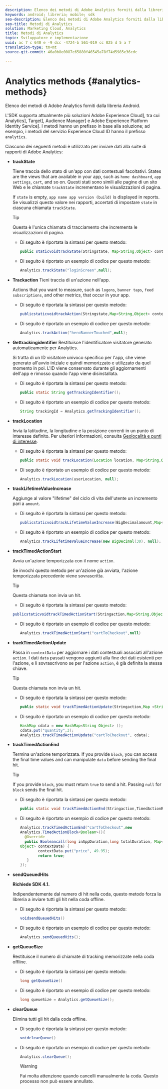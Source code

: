 ```yaml
---
description: Elenco dei metodi di Adobe Analytics forniti dalla libreria Android.
keywords: android; libreria; mobile; sdk
seo-description: Elenco dei metodi di Adobe Analytics forniti dalla libreria Android.
seo-title: Metodi di Analytics
solution: Marketing Cloud, Analytics
title: Metodi di Analytics
topic: Sviluppatore e implementazione
uuid: ac 7 c 640 e -9 dcc -4724-b 561-019 cc 025 d 5 a 7
translation-type: tm+mt
source-git-commit: 46a0b8e0087c65880f46545a78f74d5985e36cdc

---
```



# Analytics methods {#analytics-methods}

Elenco dei metodi di Adobe Analytics forniti dalla libreria Android.

L'SDK supporta attualmente più soluzioni Adobe Experience Cloud], tra cui Analytics], Target], Audience Manager] e Adobe Experience Platform Identity Service]. I metodi hanno un prefisso in base alla soluzione; ad esempio, i metodi del servizio Experience Cloud ID hanno il prefisso `analytics`.

Ciascuno dei seguenti metodi è utilizzato per inviare dati alla suite di rapporti di Adobe Analytics:

* **trackState**

   Tiene traccia dello stato di un'app con dati contestuali facoltativi. States are the views that are available in your app, such as `home dashboard`, `app settings`, `cart`, and so on. Questi stati sono simili alle pagine di un sito Web e le chiamate `trackState` incrementano le visualizzazioni di pagina.

   If `state` is empty, `app name app version (build)` is displayed in reports. Se visualizzi questo valore nei rapporti, accertati di impostare `state` in ciascuna chiamata `trackState`.

   >[!TIP]
   >
   >Questa è l'unica chiamata di tracciamento che incrementa le visualizzazioni di pagina.

   * Di seguito è riportata la sintassi per questo metodo:

      ```java
      public staticvoidtrackState(Stringstate, Map<String,Object> contextData);
      ```

   * Di seguito è riportato un esempio di codice per questo metodo:

      ```java
      Analytics.trackState("loginScreen",null);
      ```

* **Trackaction**
Tieni traccia di un'azione nell'app.

   Actions that you want to measure, such as `logons`, `banner taps`, `feed subscriptions`, and other metrics, that occur in your app.

   * Di seguito è riportata la sintassi per questo metodo:

      ```java
      publicstaticvoidtrackAction(Stringstate,Map<String,Object> contextData);
      ```

   * Di seguito è riportato un esempio di codice per questo metodo:

      ```java
      Analytics.trackAction("heroBannerTouched",null);
      ```

* **Gettrackingidentifier**
Restituisce l'identificatore visitatore generato automaticamente per Analytics.

   Si tratta di un ID visitatore univoco specifico per l'app, che viene generato all'avvio iniziale e quindi memorizzato e utilizzato da quel momento in poi. L'ID viene conservato durante gli aggiornamenti dell'app e rimosso quando l'app viene disinstallata.

   * Di seguito è riportata la sintassi per questo metodo:

      ```java
      public static String getTrackingIdentifier(); 
      ```

   * Di seguito è riportato un esempio di codice per questo metodo:

      ```java
      String trackingId = Analytics.getTrackingIdentifier(); 
      ```

* **trackLocation**

   Invia la latitudine, la longitudine e la posizione correnti in un punto di interesse definito. Per ulteriori informazioni, consulta [Geolocalità e punti di interesse](/help/android/location/geo-poi.md).

   * Di seguito è riportata la sintassi per questo metodo:

      ```java
      public static void trackLocation(Location location, Map<String,Object> contextData); 
      ```

   * Di seguito è riportato un esempio di codice per questo metodo:

      ```java
      Analytics.trackLocation(userLocation, null);
      ```

* **trackLifetime&#x200B;ValueIncrease**

   Aggiunge al valore "lifetime" del ciclo di vita dell'utente un incremento pari a `amount`.

   * Di seguito è riportata la sintassi per questo metodo:

      ```java
      publicstaticvoidtrackLifetimeValueIncrease(BigDecimalamount,Map<String,Object>contextData);
      ```

   * Di seguito è riportato un esempio di codice per questo metodo:

      ```java
      Analytics.trackLifetimeValueIncrease(new BigDecimal(30), null);
      ```

* **trackTimed&#x200B;ActionStart**

   Avvia un'azione temporizzata con il nome `action`.

   Se invochi questo metodo per un'azione già avviata, l'azione temporizzata precedente viene sovrascritta.

   >[!TIP]
   >
   >Questa chiamata non invia un hit.

   * Di seguito è riportata la sintassi per questo metodo:
   ```java
   publicstaticvoidtrackTimedActionStart(Stringaction,Map<String,Object>contextData);
   ```

   * Di seguito è riportato un esempio di codice per questo metodo:

      ```java
      Analytics.trackTimedActionStart("cartToCheckout",null)
      ```


* **trackTimed&#x200B;ActionUpdate**

   Passa in `contextData` per aggiornare i dati contestuali associati all'azione `action`. I dati `data` passati vengono aggiunti alla fine dei dati esistenti per l'azione, e li sovrascrivono se per l'azione `action`, è già definita la stessa chiave.

   >[!TIP]
   >
   >Questa chiamata non invia un hit.

   * Di seguito è riportata la sintassi per questo metodo:

      ```java
      public static void trackTimedActionUpdate(Stringaction,Map <String,Object> contextData); 
      ```

   * Di seguito è riportato un esempio di codice per questo metodo:

      ```java
      HashMap cdata = new HashMap<String Object> (); 
      cdata.put("quantity",3); 
      Analytics.trackTimedActionUpdate("cartToCheckout", cdata);
      ```

* **trackTimed&#x200B;ActionEnd**

   Termina un'azione temporizzata. If you provide `block`, you can access the final time values and can manipulate `data` before sending the final hit.

   >[!TIP]
   >
   >If you provide `block`, you must return `true` to send a hit. Passing `null` for `block` sends the final hit.

   * Di seguito è riportata la sintassi per questo metodo:

      ```java
      public static void trackTimedActionEnd(Stringaction,TimedActionBlock<Boolean> logic); 
      ```

   * Di seguito è riportato un esempio di codice per questo metodo:

      ```java
      Analytics.trackTimedActionEnd("cartToCheckout",new
      Analytics.TimedActionBlock<Boolean>(){
        @Override
        public Booleancall(long inAppDuration,long totalDuration, Map<String,
      Object> contextData) {
              contextData.put("price", 49.95);
              return true;
         }
      });
      ```

* **sendQueuedHits**

   **Richiede SDK 4.1.**

   Indipendentemente dal numero di hit nella coda, questo metodo forza la libreria a inviare tutti gli hit nella coda offline.

   * Di seguito è riportata la sintassi per questo metodo:

      ```java
      voidsendQueuedHits()
      ```

   * Di seguito è riportato un esempio di codice per questo metodo:

      ```java
      Analytics.sendQueuedHits();
      ```

* **getQueueSize**

   Restituisce il numero di chiamate di tracking memorizzate nella coda offline.

   * Di seguito è riportata la sintassi per questo metodo:

      ```java
      long getQueueSize()
      ```

   * Di seguito è riportato un esempio di codice per questo metodo:

      ```java
      long queueSize = Analytics.getQueueSize(); 
      ```

* **clearQueue**

   Elimina tutti gli hit dalla coda offline.

   * Di seguito è riportata la sintassi per questo metodo:

      ```java
      voidclearQueue()
      ```

   * Di seguito è riportato un esempio di codice per questo metodo:

      ```java
      Analytics.clearQueue();
      ```

      >[!WARNING]
      >
      > Fai molta attenzione quando cancelli manualmente la coda. Questo processo non può essere annullato.